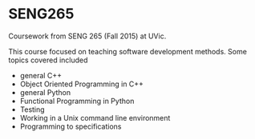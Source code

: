 # SENG265
Coursework from SENG 265 (Fall 2015) at UVic.

This course focused on teaching software development methods.
Some topics covered included
- general C++
- Object Oriented Programming in C++
- general Python
- Functional Programming in Python
- Testing
- Working in a Unix command line environment
- Programming to specifications
